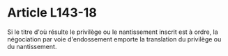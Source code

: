 # Article L143-18

Si le titre d'où résulte le privilège ou le nantissement inscrit est à ordre, la négociation par voie d'endossement emporte la translation du privilège ou du nantissement.
